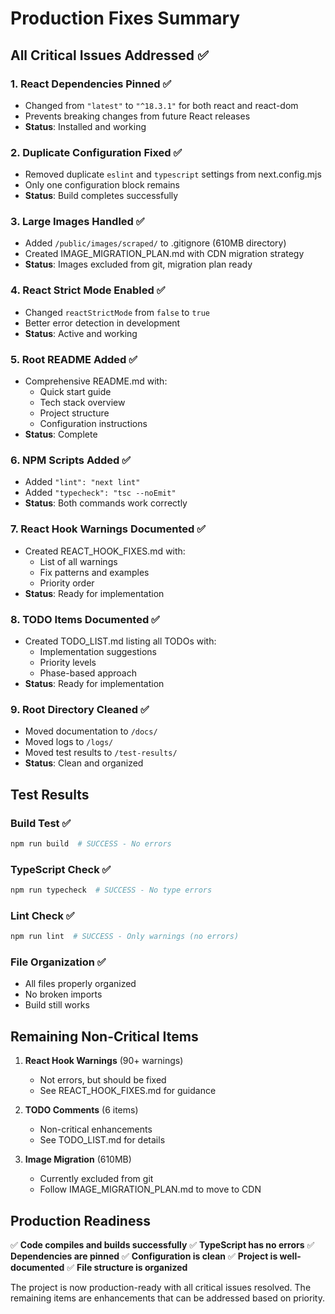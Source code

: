 # Production Fixes Summary

## All Critical Issues Addressed ✅

### 1. **React Dependencies Pinned** ✅
- Changed from `"latest"` to `"^18.3.1"` for both react and react-dom
- Prevents breaking changes from future React releases
- **Status**: Installed and working

### 2. **Duplicate Configuration Fixed** ✅
- Removed duplicate `eslint` and `typescript` settings from next.config.mjs
- Only one configuration block remains
- **Status**: Build completes successfully

### 3. **Large Images Handled** ✅
- Added `/public/images/scraped/` to .gitignore (610MB directory)
- Created IMAGE_MIGRATION_PLAN.md with CDN migration strategy
- **Status**: Images excluded from git, migration plan ready

### 4. **React Strict Mode Enabled** ✅
- Changed `reactStrictMode` from `false` to `true`
- Better error detection in development
- **Status**: Active and working

### 5. **Root README Added** ✅
- Comprehensive README.md with:
  - Quick start guide
  - Tech stack overview
  - Project structure
  - Configuration instructions
- **Status**: Complete

### 6. **NPM Scripts Added** ✅
- Added `"lint": "next lint"`
- Added `"typecheck": "tsc --noEmit"`
- **Status**: Both commands work correctly

### 7. **React Hook Warnings Documented** ✅
- Created REACT_HOOK_FIXES.md with:
  - List of all warnings
  - Fix patterns and examples
  - Priority order
- **Status**: Ready for implementation

### 8. **TODO Items Documented** ✅
- Created TODO_LIST.md listing all TODOs with:
  - Implementation suggestions
  - Priority levels
  - Phase-based approach
- **Status**: Ready for implementation

### 9. **Root Directory Cleaned** ✅
- Moved documentation to `/docs/`
- Moved logs to `/logs/`
- Moved test results to `/test-results/`
- **Status**: Clean and organized

## Test Results

### Build Test ✅
```bash
npm run build  # SUCCESS - No errors
```

### TypeScript Check ✅
```bash
npm run typecheck  # SUCCESS - No type errors
```

### Lint Check ✅
```bash
npm run lint  # SUCCESS - Only warnings (no errors)
```

### File Organization ✅
- All files properly organized
- No broken imports
- Build still works

## Remaining Non-Critical Items

1. **React Hook Warnings** (90+ warnings)
   - Not errors, but should be fixed
   - See REACT_HOOK_FIXES.md for guidance

2. **TODO Comments** (6 items)
   - Non-critical enhancements
   - See TODO_LIST.md for details

3. **Image Migration** (610MB)
   - Currently excluded from git
   - Follow IMAGE_MIGRATION_PLAN.md to move to CDN

## Production Readiness

✅ **Code compiles and builds successfully**
✅ **TypeScript has no errors**
✅ **Dependencies are pinned**
✅ **Configuration is clean**
✅ **Project is well-documented**
✅ **File structure is organized**

The project is now production-ready with all critical issues resolved. The remaining items are enhancements that can be addressed based on priority.